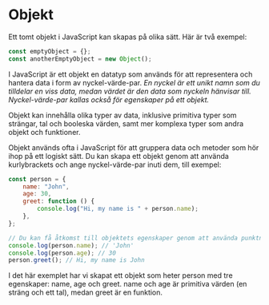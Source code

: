 # Objekt

Ett tomt objekt i JavaScript kan skapas på olika sätt. Här är två exempel:

```js
const emptyObject = {};
const anotherEmptyObject = new Object();
```

I JavaScript är ett objekt en datatyp som används för att representera och hantera data i form av nyckel-värde-par. _En nyckel är ett unikt namn som du tilldelar en viss data, medan värdet är den data som nyckeln hänvisar till. Nyckel-värde-par kallas också för egenskaper på ett objekt._

Objekt kan innehålla olika typer av data, inklusive primitiva typer som strängar, tal och booleska värden, samt mer komplexa typer som andra objekt och funktioner.

Objekt används ofta i JavaScript för att gruppera data och metoder som hör ihop på ett logiskt sätt. Du kan skapa ett objekt genom att använda kurlybrackets och ange nyckel-värde-par inuti dem, till exempel:

```js
const person = {
    name: "John",
    age: 30,
    greet: function () {
        console.log("Hi, my name is " + person.name);
    },
};

// Du kan få åtkomst till objektets egenskaper genom att använda punktnotation, till exempel:
console.log(person.name); // 'John'
console.log(person.age); // 30
person.greet(); // Hi, my name is John
```

I det här exemplet har vi skapat ett objekt som heter person med tre egenskaper: name, age och greet. name och age är primitiva värden (en sträng och ett tal), medan greet är en funktion.
